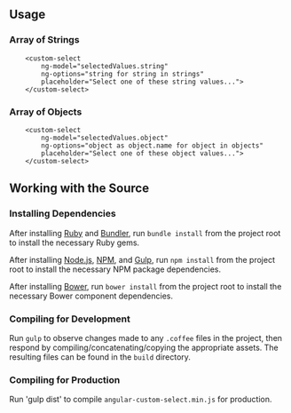 ## Usage

### Array of Strings

```
	<custom-select
		ng-model="selectedValues.string"
		ng-options="string for string in strings"
		placeholder="Select one of these string values...">
	</custom-select>
```

### Array of Objects

```
	<custom-select
		ng-model="selectedValues.object"
 		ng-options="object as object.name for object in objects"
 		placeholder="Select one of these object values...">
	</custom-select> 
```


## Working with the Source

### Installing Dependencies

After installing [Ruby](https://www.ruby-lang.org/en/) and [Bundler](http://bundler.io/), run `bundle install` from the project root to install the necessary Ruby gems.

After installing [Node.js](http://nodejs.org/), [NPM](https://npmjs.org/), and [Gulp](https://github.com/gulpjs/gulp), run `npm install` from the project root to install the necessary NPM package dependencies.

After installing [Bower](http://bower.io), run `bower install` from the project root to install the necessary Bower component dependencies.


### Compiling for Development

Run `gulp` to observe changes made to any `.coffee` files in the project, then respond by compiling/concatenating/copying the appropriate assets. The resulting files can be found in the `build` directory.


### Compiling for Production

Run 'gulp dist' to compile `angular-custom-select.min.js` for production.